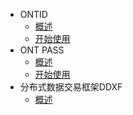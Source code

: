 - ONTID
  - [概述](docs-cn/ontid/overview.md)
  - [开始使用](docs-cn/ontid/get_started.md)
- ONT PASS
  - [概述](docs-cn/ontpass/overview.md)
  - [开始使用](docs-cn/ontpass/ontpass-auth.md)
- 分布式数据交易框架DDXF
  - [概述](docs-cn/ddxf/overview.md)